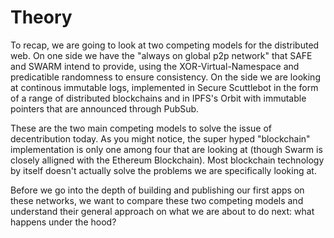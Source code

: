 # Theory

To recap, we are going to look at two competing models for the distributed web. On one side we have the "always on global p2p network" that SAFE and SWARM intend to provide, using the XOR-Virtual-Namespace and predicatible randomness to ensure consistency. On the side we are looking at continous immutable logs, implemented in Secure Scuttlebot in the form of a range of distributed blockchains and in IPFS's Orbit with immutable pointers that are announced through PubSub.

These are the two main competing models to solve the issue of decentribution today. As you might notice, the super hyped "blockchain" implementation is only one among four that are looking at (though Swarm is closely alligned with the Ethereum Blockchain). Most blockchain technology by itself doesn't actually solve the problems we are specifically looking at.

Before we go into the depth of building and publishing our first apps on these networks, we want to compare these two competing models and understand their general approach on what we are about to do next: what happens under the hood?